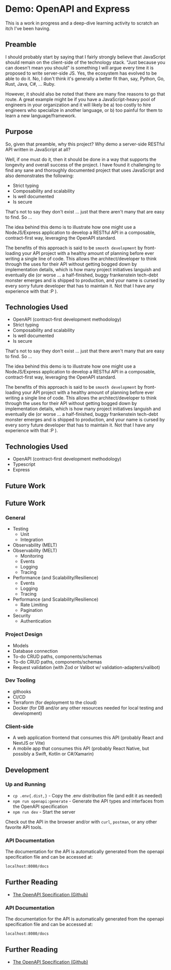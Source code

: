 # Demo: OpenAPI and Express

This is a work in progress and a deep-dive learning activity to scratch an itch I've been having.

## Preamble

I should probably start by saying that I fairly strongly believe that JavaScript should remain on the client-side of the
technology stack. "Just because you can doesn't mean you should" is something I will argue every time it is proposed to
write server-side JS. Yes, the ecosystem has evolved to be able to do it.  No, I don't think it's generally a better fit
than, say, Python, Go, Rust, Java, C#, ... Ruby.

However, it should also be noted that there are many fine reasons to go that route. A great example might be if you have
a JavaScript-heavy pool of engineers in your organization and it will likely be a) too costly to hire engineers who
specialize in another language, or b) too painful for them to learn a new language/framework.

## Purpose

So, given that preamble, why this project?  Why demo a server-side RESTful API written in JavaScript at all?

Well, if one must do it, then it should be done in a way that supports the longevity and overall success of the project.
I have found it challenging to find any sane and thoroughly documented project that uses JavaScript and also
demonstrates the following:

*   Strict typing
*   Composability and scalability
*   Is well documented
*   Is secure

That's not to say they don't exist ... just that there aren't many that are easy to find. So ...

The idea behind this demo is to illustrate how one might use a NodeJS/Express application to develop a RESTful API in a
composable, contract-first way, leveraging the OpenAPI standard.

The benefits of this approach is said to be `smooth development` by front-loading your API project with a healthy amount
of planning before ever writing a single line of code. This allows the architect/developer to think through the uses for
their API without getting bogged down by implementation details, which is how many project initiatives languish and
eventually die (or worse ... a half-finished, buggy frankenstein tech-debt monster emerges and is shipped to production,
and your name is cursed by every sorry future developer that has to maintain it. Not that I have any experience with
that :P ).

## Technologies Used

*   OpenAPI (contract-first development methodology)
*   Strict typing
*   Composability and scalability
*   Is well documented
*   Is secure

That's not to say they don't exist ... just that there aren't many that are easy to find. So ...

The idea behind this demo is to illustrate how one might use a NodeJS/Express application to develop a RESTful API in a
composable, contract-first way, leveraging the OpenAPI standard.

The benefits of this approach is said to be `smooth development` by front-loading your API project with a healthy amount
of planning before ever writing a single line of code. This allows the architect/developer to think through the uses for
their API without getting bogged down by implementation details, which is how many project initiatives languish and
eventually die (or worse ... a half-finished, buggy frankenstein tech-debt monster emerges and is shipped to production,
and your name is cursed by every sorry future developer that has to maintain it. Not that I have any experience with
that :P ).

## Technologies Used

*   OpenAPI (contract-first development methodology)
*   Typescript
*   Express

## Future Work
## Future Work

### General

*   Testing
    *   Unit
    *   Integration
*   Observability (MELT)
*   Observability (MELT)
    *   Monitoring
    *   Events
    *   Logging
    *   Tracing
*   Performance (and Scalability/Resilience)
    *   Events
    *   Logging
    *   Tracing
*   Performance (and Scalability/Resilience)
    *   Rate Limiting
    *   Pagination
*   Security
    *   Authentication

### Project Design

*   Models
*   Database connection
*   To-do CRUD paths, components/schemas
*   To-do CRUD paths, components/schemas
*   Request validation (with Zod or Valibot w/ validation-adapters/valibot)

### Dev Tooling

*   githooks
*   CI/CD
*   Terraform (for deployment to the cloud)
*   Docker (for DB and/or any other resources needed for local testing and development)

### Client-side

*   A web application frontend that consumes this API (probably React and NextJS or Vite)
*   A mobile app that consumes this API (probably React Native, but possibly a Swift, Kotlin or C#/Xamarin)

## Development

### Up and Running

*   `cp .env{.dist,}` - Copy the .env distribution file (and edit it as needed)
*   `npm run openapi:generate` - Generate the API types and interfaces from the OpenAPI specification
*   `npm run dev` - Start the server

Check out the API in the browser and/or with `curl`, `postman`, or any other favorite API tools.

### API Documentation

The documentation for the API is automatically generated from the openapi specification file and can be accessed at:

```sh
localhost:8080/docs
```

## Further Reading

*   [The OpenAPI Specification (Github)](https://github.com/OAI/OpenAPI-Specification)

### API Documentation

The documentation for the API is automatically generated from the openapi specification file and can be accessed at:

```sh
localhost:8080/docs
```

## Further Reading

*   [The OpenAPI Specification (Github)](https://github.com/OAI/OpenAPI-Specification)
